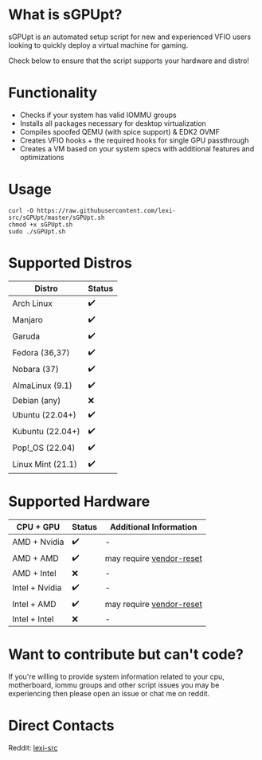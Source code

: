 # What is sGPUpt?
sGPUpt is an automated setup script for new and experienced VFIO users looking to quickly deploy a virtual machine for gaming.

Check below to ensure that the script supports your hardware and distro!

# Functionality
* Checks if your system has valid IOMMU groups
* Installs all packages necessary for desktop virtualization
* Compiles spoofed QEMU (with spice support) & EDK2 OVMF
* Creates VFIO hooks + the required hooks for single GPU passthrough
* Creates a VM based on your system specs with additional features and optimizations

# Usage
```
curl -O https://raw.githubusercontent.com/lexi-src/sGPUpt/master/sGPUpt.sh
chmod +x sGPUpt.sh
sudo ./sGPUpt.sh
```

# Supported Distros
| Distro            | Status |
| ----------------- | ------ |
| Arch Linux        |   ✔️   |
| Manjaro           |   ✔️   |
| Garuda            |   ✔️   |
| Fedora (36,37)    |   ✔️   |
| Nobara (37)       |   ✔️   |
| AlmaLinux (9.1)   |   ✔️   |
| Debian (any)      |   ❌   |
| Ubuntu (22.04+)   |   ✔️   |
| Kubuntu (22.04+)  |   ✔️   |
| Pop!_OS (22.04)   |   ✔️   |
| Linux Mint (21.1) |   ✔️   |

# Supported Hardware
|   CPU + GPU     |  Status | Additional Information                                           |
| --------------- | ------- | ---------------------------------------------------------------- |
| AMD + Nvidia    |    ✔️   | -                                                                |
| AMD + AMD       |    ✔️   | may require [vendor-reset](https://github.com/gnif/vendor-reset) |
| AMD + Intel     |    ❌   | -                                                                |
| Intel + Nvidia  |    ✔️   | -                                                                |
| Intel + AMD     |    ✔️   | may require [vendor-reset](https://github.com/gnif/vendor-reset) |
| Intel + Intel   |    ❌   | -                                                                |

# Want to contribute but can't code?
If you're willing to provide system information related to your cpu, motherboard, iommu groups and other script issues you may be experiencing then please open an issue or chat me on reddit.

# Direct Contacts
Reddit: [lexi-src](https://www.reddit.com/user/lexi-src)

